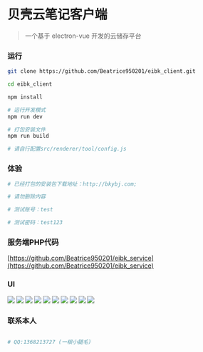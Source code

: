 # 贝壳云笔记客户端

> 一个基于 electron-vue 开发的云储存平台

### 运行

``` bash
git clone https://github.com/Beatrice950201/eibk_client.git

cd eibk_client

npm install

# 运行开发模式
npm run dev

# 打包安装文件 
npm run build

# 请自行配置src/renderer/tool/config.js

```

### 体验

``` bash
# 已经打包的安装包下载地址：http://bkybj.com;

# 请勿删除内容

# 测试账号：test

# 测试密码：test123

```

### 服务端PHP代码

[https://github.com/Beatrice950201/eibk_service](https://github.com/Beatrice950201/eibk_service)


### UI

![](http://qqsa18zl7.hn-bkt.clouddn.com/001.png?imageView2/2/w/1012)
![](http://qqsa18zl7.hn-bkt.clouddn.com/004.png?imageView2/2/w/1012)
![](http://qqsa18zl7.hn-bkt.clouddn.com/005.png?imageView2/2/w/1012)
![](http://qqsa18zl7.hn-bkt.clouddn.com/006.png?imageView2/2/w/1012)
![](http://qqsa18zl7.hn-bkt.clouddn.com/007.png?imageView2/2/w/1012)
![](http://qqsa18zl7.hn-bkt.clouddn.com/008.png?imageView2/2/w/1012)
![](http://qqsa18zl7.hn-bkt.clouddn.com/009.png?imageView2/2/w/1012)
![](http://qqsa18zl7.hn-bkt.clouddn.com/011.png?imageView2/2/w/1012)
![](http://qqsa18zl7.hn-bkt.clouddn.com/013.png?imageView2/2/w/1012)
![](http://qqsa18zl7.hn-bkt.clouddn.com/014.png?imageView2/2/w/1012)

### 联系本人

``` bash

# QQ:1368213727 (一根小腿毛)

```
